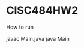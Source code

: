 # CISC484HW2

How to run

javac Main.java
java Main <Path to training directory for spam> <Path to training directory for ham> <Path to testing directory for spam> <Path to testing directory for ham>
